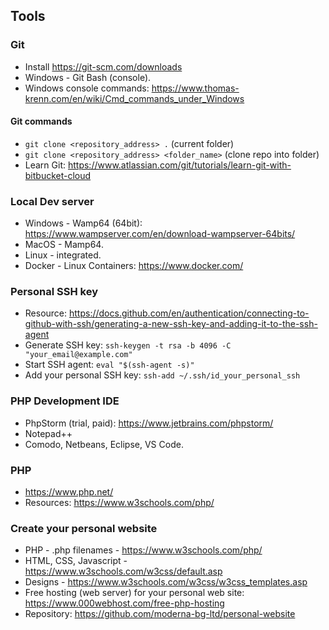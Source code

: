 ## Tools

### Git
- Install https://git-scm.com/downloads
- Windows - Git Bash (console).
- Windows console commands: https://www.thomas-krenn.com/en/wiki/Cmd_commands_under_Windows

#### Git commands
- `git clone <repository_address> .` (current folder)
- `git clone <repository_address> <folder_name>` (clone repo into folder)
- Learn Git: https://www.atlassian.com/git/tutorials/learn-git-with-bitbucket-cloud

### Local Dev server
- Windows - Wamp64 (64bit): https://www.wampserver.com/en/download-wampserver-64bits/
- MacOS - Mamp64.
- Linux - integrated.
- Docker - Linux Containers: https://www.docker.com/

### Personal SSH key
- Resource: https://docs.github.com/en/authentication/connecting-to-github-with-ssh/generating-a-new-ssh-key-and-adding-it-to-the-ssh-agent
- Generate SSH key: `ssh-keygen -t rsa -b 4096 -C "your_email@example.com"`
- Start SSH agent: `eval "$(ssh-agent -s)"`
- Add your personal SSH key: `ssh-add ~/.ssh/id_your_personal_ssh`

### PHP Development IDE
- PhpStorm (trial, paid): https://www.jetbrains.com/phpstorm/
- Notepad++
- Comodo, Netbeans, Eclipse, VS Code.

### PHP
- https://www.php.net/
- Resources: https://www.w3schools.com/php/

### Create your personal website
- PHP - .php filenames - https://www.w3schools.com/php/
- HTML, CSS, Javascript - https://www.w3schools.com/w3css/default.asp
- Designs - https://www.w3schools.com/w3css/w3css_templates.asp
- Free hosting (web server) for your personal web site: https://www.000webhost.com/free-php-hosting
- Repository: https://github.com/moderna-bg-ltd/personal-website
